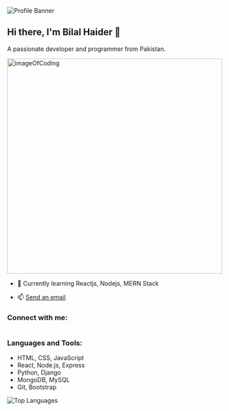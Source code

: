 
![Profile Banner](https://github.com/BilalHaider20/Profile-Banner/blob/main/github-header-image.png?raw=true)

  ## Hi there, I'm Bilal Haider 👋
A passionate developer and programmer from Pakistan.

  <img align="center" alt="imageOfCoding" width="500" src="https://th.bing.com/th/id/R.c0d1b11e54c2b07f7353dd160e8ba80d?rik=BH2sjO5Vy1%2fC%2fg&pid=ImgRaw&r=0">

- 🌱 Currently learning Reactjs, Nodejs, MERN Stack

- 📫 <a href="haiderbilal306@gmail.com">Send an email</a>

### Connect with me:

<a 
  href="(https://www.linkedin.com/in/thebilalhaider">
  <img src="https://img.shields.io/badge/LinkedIn-0077B5?style=for-the-badge&logo=linkedin&logoColor=white" alt="" /> 
</a>
### Languages and Tools:
- HTML, CSS, JavaScript
- React, Node.js, Express
- Python, Django
- MongoDB, MySQL
- Git, Bootstrap

![Top Languages](https://github-readme-stats.vercel.app/api/top-langs?username=bilalhaider20&show_icons=true&locale=en&layout=compact)
